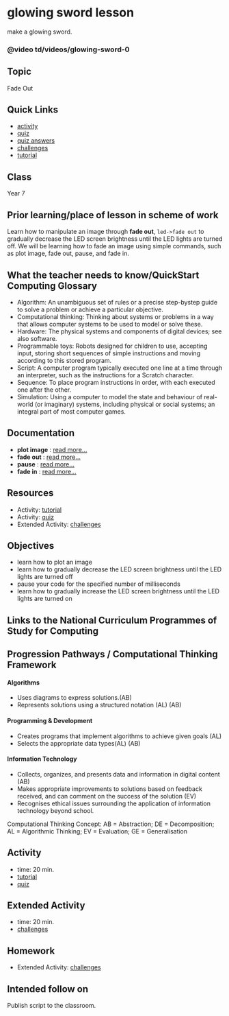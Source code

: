 # glowing sword lesson

make a glowing sword.

### @video td/videos/glowing-sword-0

## Topic

Fade Out

## Quick Links

* [activity](/lessons/glowing-sword/activity)
* [quiz](/lessons/glowing-sword/quiz)
* [quiz answers](/lessons/glowing-sword/quiz-answers)
* [challenges](/lessons/glowing-sword/challenges)
* [tutorial](/lessons/glowing-sword/tutorial)

## Class

Year 7

## Prior learning/place of lesson in scheme of work

Learn how to manipulate an image through **fade out**, `led->fade out` to gradually decrease the LED screen brightness until the LED lights are turned off. We will be learning how to fade an image using simple commands, such as plot image, fade out, pause, and fade in.

## What the teacher needs to know/QuickStart Computing Glossary

* Algorithm: An unambiguous set of rules or a precise step-bystep guide to solve a problem or achieve a particular objective.
* Computational thinking: Thinking about systems or problems in a way that allows computer systems to be used to model or solve these.
* Hardware: The physical systems and components of digital devices; see also software.
* Programmable toys: Robots designed for children to use, accepting input, storing short sequences of simple instructions and moving according to this stored program.
* Script: A computer program typically executed one line at a time through an interpreter, such as the instructions for a Scratch character.
* Sequence: To place program instructions in order, with each executed one after the other.
* Simulation: Using a computer to model the state and behaviour of real-world (or imaginary) systems, including physical or social systems; an integral part of most computer games.

## Documentation

* **plot image** : [read more...](/reference/led/plot-image)
* **fade out** : [read more...](/reference/led/fade-out)
* **pause** : [read more...](/reference/basic/pause)
* **fade in** : [read more...](/reference/led/fade-in)

## Resources

* Activity: [tutorial](/lessons/glowing-sword/tutorial)
* Activity: [quiz](/lessons/glowing-sword/quiz)
* Extended Activity: [challenges](/lessons/glowing-sword/challenges)

## Objectives

* learn how to plot an image
* learn how to gradually decrease the LED screen brightness until the LED lights are turned off
* pause your code for the specified number of milliseconds
* learn how to gradually increase the LED screen brightness until the LED lights are turned on

## Links to the National Curriculum Programmes of Study for Computing

## Progression Pathways / Computational Thinking Framework

#### Algorithms

* Uses diagrams to express solutions.(AB)
* Represents solutions using a structured notation (AL) (AB)

#### Programming & Development

* Creates programs that implement algorithms to achieve given goals (AL)
* Selects the appropriate data types(AL) (AB)

#### Information Technology

* Collects, organizes, and presents data and information in digital content (AB)
* Makes appropriate improvements to solutions based on feedback received, and can comment on the success of the solution (EV)
* Recognises ethical issues surrounding the application of information technology beyond school.

Computational Thinking Concept: AB = Abstraction; DE = Decomposition; AL = Algorithmic Thinking; EV = Evaluation; GE = Generalisation

## Activity

* time: 20 min.
* [tutorial](/lessons/glowing-sword/tutorial)
* [quiz](/lessons/lucky-7/quiz)

## Extended Activity

* time: 20 min.
* [challenges](/lessons/glowing-sword/challenges)

## Homework

* Extended Activity: [challenges](/lessons/glowing-sword/challenges)

## Intended follow on

Publish script to the classroom.

